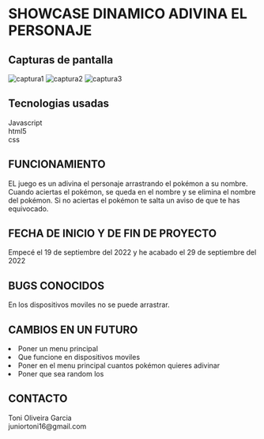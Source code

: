 <h1>SHOWCASE DINAMICO ADIVINA EL PERSONAJE</h1>

<h2>Capturas de pantalla</h2>

![captura1](/capturas%20de%20pantalla/Captura1.JPG)
![captura2](/capturas%20de%20pantalla/Captura2.JPG)
![captura3](/capturas%20de%20pantalla/Captura3.JPG)


<h2>Tecnologias usadas</h2>
Javascript<br>
html5<br>
css

<h2>FUNCIONAMIENTO</h2>
EL juego es un adivina el personaje arrastrando el pokémon a su nombre. Cuando aciertas el pokémon, se queda en el nombre y se elimina el nombre del pokémon. Si no aciertas el pokémon te salta un aviso de que te has equivocado.

<h2>FECHA DE INICIO Y DE FIN DE PROYECTO</h2>
Empecé el 19 de septiembre del 2022 y he acabado el 29 de septiembre del 2022

<h2>BUGS CONOCIDOS</h2>
En los dispositivos moviles no se puede arrastrar.

<h2>CAMBIOS EN UN FUTURO</h2>
<li>Poner un menu principal
<li>Que funcione en dispositivos moviles
<li>Poner en el menu principal cuantos pokémon quieres adivinar
<li>Poner que sea random los

<h2>CONTACTO</h2>
Toni Oliveira Garcia<br>
juniortoni16@gmail.com


